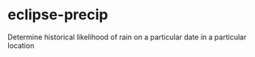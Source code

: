 # eclipse-precip
Determine historical likelihood of rain on a particular date in a particular location
